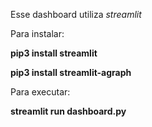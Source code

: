 

Esse dashboard utiliza *streamlit*

Para instalar:

**pip3 install streamlit**

**pip3 install streamlit-agraph**


Para executar:

**streamlit run dashboard.py**

